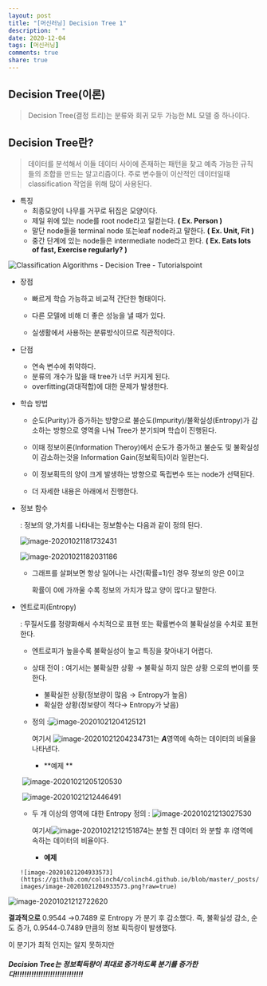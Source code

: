 ```yaml
---
layout: post
title: "[머신러닝] Decision Tree 1"
description: " "
date: 2020-12-04
tags: [머신러닝]
comments: true
share: true
---
```


## Decision Tree(이론)

> Decision Tree(결정 트리)는 분류와 회귀 모두 가능한 ML 모델 중 하나이다.  



## Decision Tree란?

> 데이터를 분석해서 이들 데이터 사이에 존재하는 패턴을 찾고 예측 가능한 규칙들의 조합을 만드는 알고리즘이다. 주로 변수들이 이산적인 데이터일때 classification 작업을 위해 많이 사용된다.

* 특징
  *  최종모양이 나무를 거꾸로 뒤집은 모양이다.
  * 제일 위에 있는 node를 root node라고 일컫는다. **( Ex. Person )**
  * 말단 node들을 terminal node 또는leaf node라고 말한다. **( Ex. Unit, Fit )**
  * 중간 단계에 있는 node들은 intermediate node라고 한다. **( Ex. Eats lots of fast, Exercise regularly? )**

![Classification Algorithms - Decision Tree - Tutorialspoint](https://github.com/colinch4/colinch4.github.io/blob/master/_posts/2020/ML/markdown-images/decision_tree_introduction.jpg?raw=true)

* 장점

  - 빠르게 학습 가능하고 비교적 간단한 형태이다.

  - 다른 모델에 비해 더 좋은 성능을 낼 때가 있다.

  * 실생활에서 사용하는 분류방식이므로 직관적이다.

* 단점 

  * 연속 변수에 취약하다.
  * 분류의 개수가 많을 때 tree가 너무 커지게 된다.
  * overfitting(과대적합)에 대한 문제가 발생한다.

* 학습 방법

  * 순도(Purity)가 증가하는 방향으로 불순도(Impurity)/불확실성(Entropy)가 감소하는 방향으로 영역을 나눠 Tree가 분기되며 학습이 진행된다.

  * 이때 정보이론(Information Theroy)에서 순도가 증가하고 불순도 및 불확실성이 감소하는것을 Information Gain(정보획득)이라 일컫는다.

  * 이 정보획득의 양이 크게 발생하는 방향으로 독립변수 또는 node가 선택된다.

  * 더 자세한 내용은 아래에서 진행한다.

* 정보 함수 

    : 정보의 양,가치를 나타내는 정보함수는 다음과 같이 정의 된다.  

    ![image-20201021181732431](https://github.com/colinch4/colinch4.github.io/blob/master/_posts/2020/ML/markdown-images/image-20201021181732431.png?raw=true)

    ![image-20201021182031186](https://github.com/colinch4/colinch4.github.io/blob/master/_posts/2020/ML/markdown-images/image-20201021182031186.png?raw=true)

  * 그래프를 살펴보면 항상 일어나는 사건(확률=1)인 경우 정보의 양은 0이고

    확률이 0에 가까울 수록 정보의 가치가 많고 양이 많다고 말한다.

* 엔트로피(Entropy)

     : 무질서도를 정량화해서 수치적으로 표현 또는 확률변수의 불확실성을 수치로 표현한다.

     * 엔트로피가 높을수록 불확실성이 높고 특징을 찾아내기 어렵다.

     * 상태 전이 : 여기서는 불확실한 상황 → 불확실 하지 않은 상황 으로의 변이를 뜻한다.
       * 불확실한 상황(정보량이 많음 → Entropy가 높음)
       * 확실한 상황(정보량이 적다→ Entropy가 낮음)

     * 정의 :![image-20201021204125121](https://github.com/colinch4/colinch4.github.io/blob/master/_posts/2020/ML/markdown-images/image-20201021204125121.png?raw=true)

       여기서 ![image-20201021204234731](https://github.com/colinch4/colinch4.github.io/blob/master/_posts/2020/ML/markdown-images/image-20201021204234731.png?raw=true)는 ***A***영역에 속하는 데이터의 비율을 나타낸다.

       * **예제 **

     ​                  ![image-20201021205120530](https://github.com/colinch4/colinch4.github.io/blob/master/_posts/2020/ML/markdown-images/image-20201021205120530.png?raw=true)

     ​                   ![image-20201021212446491](https://github.com/colinch4/colinch4.github.io/blob/master/_posts/2020/ML/markdown-images/image-20201021212446491.png?raw=true)
     
     * 두 개 이상의 영역에 대한 Entropy 정의 : ![image-20201021213027530](https://github.com/colinch4/colinch4.github.io/blob/master/_posts/2020/ML/markdown-images/image-20201021213027530.png?raw=true)
     
       여기서![image-20201021212151874](https://github.com/colinch4/colinch4.github.io/blob/master/_posts/2020/ML/markdown-images/image-20201021212151874.png?raw=true)는 분할 전 데이터 와 분할 후 i영역에 속하는 데이터의 비율이다.
            
     
        * **예제**
     
      ![image-20201021204933573](https://github.com/colinch4/colinch4.github.io/blob/master/_posts/2020/ML/markdown-images/image-20201021204933573.png?raw=true)

![image-20201021212722620](https://github.com/colinch4/colinch4.github.io/blob/master/_posts/2020/ML/markdown-images/image-20201021212722620.png?raw=true)     

**결과적으로** 0.9544 →0.7489 로 Entropy 가 분기 후 감소했다. 즉, 불확실성 감소, 순도 증가, 0.9544-0.7489 만큼의 정보 획득량이 발생했다.

이 분기가 최적 인지는 알지 못하지만

#### ***Decision Tree는 정보획득량이 최대로 증가하도록 분기를 증가한다!!!!!!!!!!!!!!!!!!!!!!!!!!!!!***

